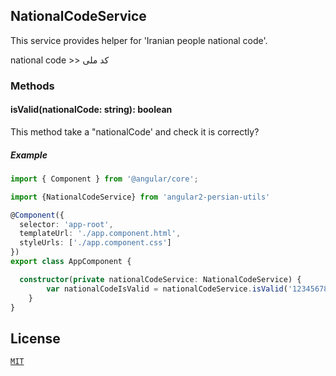 ## NationalCodeService

This service provides helper for 'Iranian people national code'.

national code >> کد ملی 

### Methods

#### isValid(nationalCode: string): boolean

This method take a "nationalCode' and check it is correctly?

##### Example

```typescript
import { Component } from '@angular/core';

import {NationalCodeService} from 'angular2-persian-utils'

@Component({
  selector: 'app-root',
  templateUrl: './app.component.html',
  styleUrls: ['./app.component.css']
})
export class AppComponent {

  constructor(private nationalCodeService: NationalCodeService) {
        var nationalCodeIsValid = nationalCodeService.isValid('1234567890'));
    }
}
```

## License

[`MIT`](./LICENSE.md)